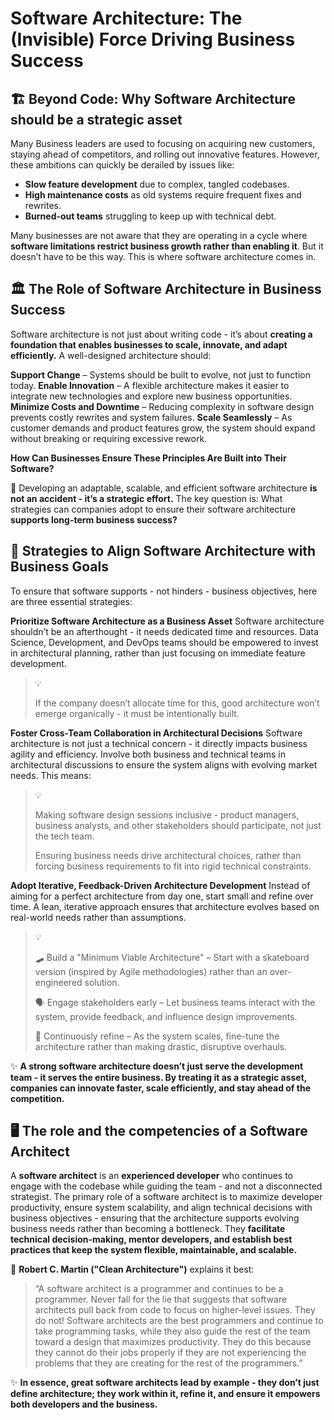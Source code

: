 # Software Architecture: The (Invisible) Force Driving Business Success  



## 🏗️ Beyond Code: Why Software Architecture should be a strategic asset

Many Business leaders are used to focusing on acquiring new customers, staying ahead of competitors, and rolling out innovative features. However, these ambitions can quickly be derailed by issues like:

- **Slow feature development** due to complex, tangled codebases.  
- **High maintenance costs** as old systems require frequent fixes and rewrites.  
- **Burned-out teams** struggling to keep up with technical debt.

Many businesses are not aware that they are operating in a cycle where **software limitations restrict business growth rather than enabling it**. But it doesn’t have to be this way. This is where software architecture comes in. 

## 🏛️ The Role of Software Architecture in Business Success 

Software architecture is not just about writing code - it’s about **creating a foundation that enables businesses to scale, innovate, and adapt efficiently.** A well-designed architecture should:

**Support Change** – Systems should be built to evolve, not just to function today.
**Enable Innovation** – A flexible architecture makes it easier to integrate new technologies and explore new business opportunities.
**Minimize Costs and Downtime** – Reducing complexity in software design prevents costly rewrites and system failures.
**Scale Seamlessly** – As customer demands and product features grow, the system should expand without breaking or requiring excessive rework.

**How Can Businesses Ensure These Principles Are Built into Their Software?**

🧩 Developing an adaptable, scalable, and efficient software architecture **is not an accident - it’s a strategic effort.** The key question is: What strategies can companies adopt to ensure their software architecture **supports long-term business success?**

## 🎯 Strategies to Align Software Architecture with Business Goals

To ensure that software supports - not hinders - business objectives, here are three essential strategies:

**Prioritize Software Architecture as a Business Asset**
Software architecture shouldn’t be an afterthought - it needs dedicated time and resources. Data Science, Development, and DevOps teams should be empowered to invest in architectural planning, rather than just focusing on immediate feature development.

> 💡
>
> If the company doesn’t allocate time for this, good architecture won’t emerge organically - it must be intentionally built.

**Foster Cross-Team Collaboration in Architectural Decisions**
Software architecture is not just a technical concern - it directly impacts business agility and efficiency. Involve both business and technical teams in architectural discussions to ensure the system aligns with evolving market needs. This means:

> 💡
>
> Making software design sessions inclusive - product managers, business analysts, and other stakeholders should participate, not just the tech team.
>
> Ensuring business needs drive architectural choices, rather than forcing business requirements to fit into rigid technical constraints.

**Adopt Iterative, Feedback-Driven Architecture Development**
Instead of aiming for a perfect architecture from day one, start small and refine over time. A lean, iterative approach ensures that architecture evolves based on real-world needs rather than assumptions.

> 💡
>
> 🛹 Build a "Minimum Viable Architecture" – Start with a skateboard version (inspired by Agile methodologies) rather than an over-engineered solution.
>
> 🗣 Engage stakeholders early – Let business teams interact with the system, provide feedback, and influence design improvements.
>
> 🔧 Continuously refine – As the system scales, fine-tune the architecture rather than making drastic, disruptive overhauls.

✨ **A strong software architecture doesn’t just serve the development team - it serves the entire business. By treating it as a strategic asset, companies can innovate faster, scale efficiently, and stay ahead of the competition.**

## 🖥️ The role and the competencies of a Software Architect

A **software architect** is an **experienced developer** who continues to engage with the codebase while guiding the team - and not a disconnected strategist. The primary role of a software architect is to maximize developer productivity, ensure system scalability, and align technical decisions with business objectives - ensuring that the architecture supports evolving business needs rather than becoming a bottleneck. They **facilitate technical decision-making, mentor developers, and establish best practices that keep the system flexible, maintainable, and scalable.**

📖 **Robert C. Martin ("Clean Architecture")** explains it best:  

> “A software architect is a programmer and continues to be a programmer. Never fall for the lie that suggests that software architects pull back from code to focus on higher-level issues. They do not! Software architects are the best programmers and continue to take programming tasks, while they also guide the rest of the team toward a design that maximizes productivity. They do this because they cannot do their jobs properly if they are not experiencing the problems that they are creating for the rest of the programmers.”  

✨ **In essence, great software architects lead by example - they don’t just define architecture; they work within it, refine it, and ensure it empowers both developers and the business.**

